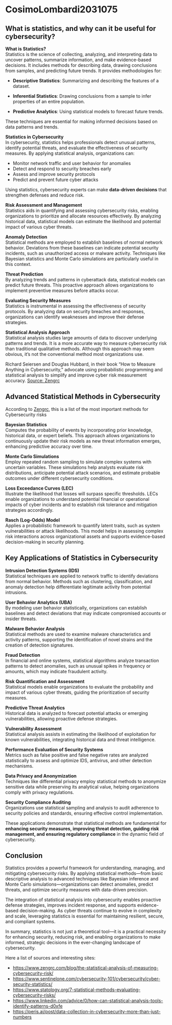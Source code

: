 # CosimoLombardi2031075
## What is statistics, and why can it be useful for cybersecurity?

**What is Statistics?**  
Statistics is the science of collecting, analyzing, and interpreting data to uncover patterns, summarize information, and make evidence-based decisions. It includes methods for describing data, drawing conclusions from samples, and predicting future trends.
It provides methodologies for:

- **Descriptive Statistics**: Summarizing and describing the features of a dataset.

- **Inferential Statistics**: Drawing conclusions from a sample to infer properties of an entire population.

- **Predictive Analytics**: Using statistical models to forecast future trends.

These techniques are essential for making informed decisions based on data patterns and trends.

**Statistics in Cybersecurity**  
In cybersecurity, statistics helps professionals detect unusual patterns, identify potential threats, and evaluate the effectiveness of security measures. By applying statistical analysis, organizations can:

- Monitor network traffic and user behavior for anomalies  
- Detect and respond to security breaches early  
- Assess and improve security protocols  
- Predict and prevent future cyber attacks  

Using statistics, cybersecurity experts can make **data-driven decisions** that strengthen defenses and reduce risk.

 **Risk Assessment and Management** <br>
Statistics aids in quantifying and assessing cybersecurity risks, enabling organizations to prioritize and allocate resources effectively. By analyzing historical data, statistical models can estimate the likelihood and potential impact of various cyber threats.

 **Anomaly Detection** <br>
Statistical methods are employed to establish baselines of normal network behavior. Deviations from these baselines can indicate potential security incidents, such as unauthorized access or malware activity. Techniques like Bayesian statistics and Monte Carlo simulations are particularly useful in this context.

 **Threat Prediction** <br>
By analyzing trends and patterns in cyberattack data, statistical models can predict future threats. This proactive approach allows organizations to implement preventive measures before attacks occur.

 **Evaluating Security Measures** <br>
Statistics is instrumental in assessing the effectiveness of security protocols. By analyzing data on security breaches and responses, organizations can identify weaknesses and improve their defense strategies.

 **Statistical Analysis Approach** <br>
Statistical analysis studies large amounts of data to discover underlying patterns and trends. It is a more accurate way to measure cybersecurity risk than traditional qualitative methods. Although this approach may seem obvious, it’s not the conventional method most organizations use.

Richard Seiersen and Douglas Hubbard, in their book “How to Measure Anything in Cybersecurity,” advocate using probabilistic programming and statistical analysis to simplify and improve cyber risk measurement accuracy. [Source: Zengrc](https://www.zengrc.com/blog/the-statistical-analysis-of-measuring-cybersecurity-risk/)



## Advanced Statistical Methods in Cybersecurity

According to [Zengrc](https://www.zengrc.com/blog/the-statistical-analysis-of-measuring-cybersecurity-risk/), this is a list of the most important methods for Cybersecurity risks

**Bayesian Statistics**  
Computes the probability of events by incorporating prior knowledge, historical data, or expert beliefs. This approach allows organizations to continuously update their risk models as new threat information emerges, enhancing predictive accuracy over time.

**Monte Carlo Simulations**  
Employ repeated random sampling to simulate complex systems with uncertain variables. These simulations help analysts evaluate risk distributions, anticipate potential attack scenarios, and estimate probable outcomes under different cybersecurity conditions.

**Loss Exceedance Curves (LEC)**  
Illustrate the likelihood that losses will surpass specific thresholds. LECs enable organizations to understand potential financial or operational impacts of cyber incidents and to establish risk tolerance and mitigation strategies accordingly.

**Rasch (Log-Odds) Model**  
Applies a probabilistic framework to quantify latent traits, such as system vulnerabilities or attack likelihoods. This model helps in assessing complex risk interactions across organizational assets and supports evidence-based decision-making in security planning.

## Key Applications of Statistics in Cybersecurity

**Intrusion Detection Systems (IDS)**  
Statistical techniques are applied to network traffic to identify deviations from normal behavior. Methods such as clustering, classification, and anomaly detection help differentiate legitimate activity from potential intrusions.

**User Behavior Analytics (UBA)**  
By modeling user behavior statistically, organizations can establish baselines and detect deviations that may indicate compromised accounts or insider threats.

**Malware Behavior Analysis**  
Statistical methods are used to examine malware characteristics and activity patterns, supporting the identification of novel strains and the creation of detection signatures.

**Fraud Detection**  
In financial and online systems, statistical algorithms analyze transaction patterns to detect anomalies, such as unusual spikes in frequency or amounts, which may indicate fraudulent activity.

**Risk Quantification and Assessment**  
Statistical models enable organizations to evaluate the probability and impact of various cyber threats, guiding the prioritization of security measures.

**Predictive Threat Analytics**  
Historical data is analyzed to forecast potential attacks or emerging vulnerabilities, allowing proactive defense strategies.

**Vulnerability Assessment**  
Statistical analysis assists in estimating the likelihood of exploitation for known vulnerabilities, integrating historical data and threat intelligence.

**Performance Evaluation of Security Systems**  
Metrics such as false positive and false negative rates are analyzed statistically to assess and optimize IDS, antivirus, and other detection mechanisms.

**Data Privacy and Anonymization**  
Techniques like differential privacy employ statistical methods to anonymize sensitive data while preserving its analytical value, helping organizations comply with privacy regulations.

**Security Compliance Auditing**  
Organizations use statistical sampling and analysis to audit adherence to security policies and standards, ensuring effective control implementation.

These applications demonstrate that statistical methods are fundamental for **enhancing security measures, improving threat detection, guiding risk management, and ensuring regulatory compliance** in the dynamic field of cybersecurity.

## Conclusion

Statistics provides a powerful framework for understanding, managing, and mitigating cybersecurity risks. By applying statistical methods—from basic descriptive analysis to advanced techniques like Bayesian inference and Monte Carlo simulations—organizations can detect anomalies, predict threats, and optimize security measures with data-driven precision.

The integration of statistical analysis into cybersecurity enables proactive defense strategies, improves incident response, and supports evidence-based decision-making. As cyber threats continue to evolve in complexity and scale, leveraging statistics is essential for maintaining resilient, secure, and compliant systems.

In summary, statistics is not just a theoretical tool—it is a practical necessity for enhancing security, reducing risk, and enabling organizations to make informed, strategic decisions in the ever-changing landscape of cybersecurity.

Here a list of sources and interesting sites: 
- https://www.zengrc.com/blog/the-statistical-analysis-of-measuring-cybersecurity-risk/
- https://www.sentinelone.com/cybersecurity-101/cybersecurity/cyber-security-statistics/
- https://www.statology.org/7-statistical-methods-evaluating-cybersecurity-risks/
- https://www.linkedin.com/advice/0/how-can-statistical-analysis-tools-identify-patterns-d0xfe
- https://peris.ai/post/data-collection-in-cybersecurity-more-than-just-numbers
















